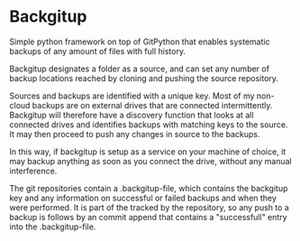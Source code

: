 Backgitup
=====

Simple python framework on top of GitPython that enables systematic backups of any amount of files with full history.

Backgitup designates a folder as a source, and can set any number of backup locations reached by cloning and pushing the
source repository. 

Sources and backups are identified with a unique key. Most of my non-cloud backups are on external drives that are 
connected intermittently. Backgitup will therefore have a discovery function that looks at all connected drives and 
identifies backups with matching keys to the source. It may then proceed to push any changes in source to the backups.

In this way, if backgitup is setup as a service on your machine of choice, it may backup anything as soon as you connect
the drive, without any manual interference.

The git repositories contain a .backgitup-file, which contains the backgitup key and any information on successful or
failed backups and when they were performed. It is part of the tracked by the repository, so any push to a backup is
follows by an commit append that contains a "successfull" entry into the .backgitup-file.